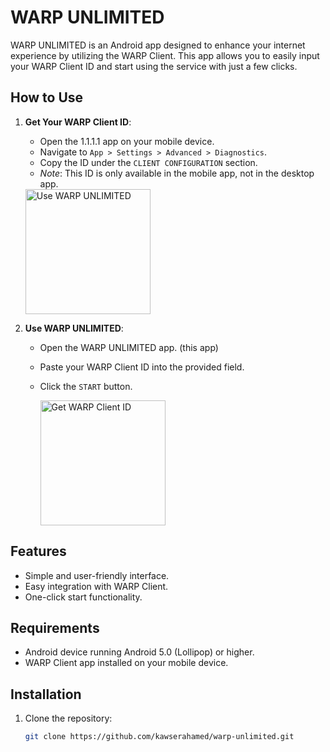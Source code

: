 # WARP UNLIMITED

WARP UNLIMITED is an Android app designed to enhance your internet experience by utilizing the WARP Client. This app allows you to easily input your WARP Client ID and start using the service with just a few clicks.

## How to Use

1. **Get Your WARP Client ID**:
   - Open the 1.1.1.1 app on your mobile device.
   - Navigate to `App > Settings > Advanced > Diagnostics`.
   - Copy the ID under the `CLIENT CONFIGURATION` section.
   - *Note*: This ID is only available in the mobile app, not in the desktop app.
  
    <img src="https://github.com/user-attachments/assets/331bdcd9-8c51-447b-9a52-38ff2797018d" alt="Use WARP UNLIMITED" width="200"/>
 
   
2. **Use WARP UNLIMITED**:
   - Open the WARP UNLIMITED app. (this app)
   - Paste your WARP Client ID into the provided field.
   - Click the `START` button.
  
     <img src="https://github.com/user-attachments/assets/3fd6ea47-7b89-4e74-8b3f-d4f1d2aa7ca2" alt="Get WARP Client ID" width="200"/>


## Features

- Simple and user-friendly interface.
- Easy integration with WARP Client.
- One-click start functionality.

## Requirements

- Android device running Android 5.0 (Lollipop) or higher.
- WARP Client app installed on your mobile device.

## Installation

1. Clone the repository:

   ```sh
   git clone https://github.com/kawserahamed/warp-unlimited.git
